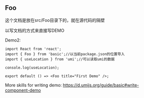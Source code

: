 
## Foo

这个文档是放在src/Foo目录下的，就在源代码的隔壁

以写文档的方式来直接写DEMO

Demo2:

```tsx
import React from 'react';
import { Foo } from 'basic';//以当前package.json的位置导入
import { useLocation } from 'umi';//可以读取umi的数据

console.log(useLocation);

export default () => <Foo title="First Demo" />;
```

More skills for writing demo: https://d.umijs.org/guide/basic#write-component-demo
